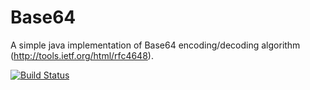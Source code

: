 Base64
======

A simple java implementation of Base64 encoding/decoding algorithm (http://tools.ietf.org/html/rfc4648).

[![Build Status](https://travis-ci.org/farnulfo/Base64.png?branch=master)](https://travis-ci.org/farnulfo/Base64)
